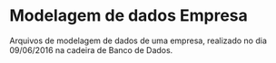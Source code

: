 # Modelagem de dados Empresa

Arquivos de modelagem de dados de uma empresa, realizado no dia 09/06/2016 na cadeira de Banco de Dados.

